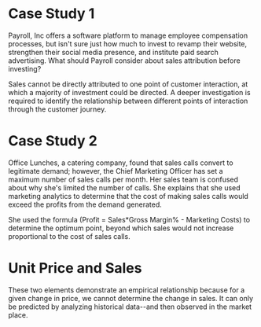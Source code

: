# Case Study 1
Payroll, Inc offers a software platform to manage employee compensation processes, but isn't sure just how much to invest to revamp their website, strengthen their social media presence, and institute paid search advertising. What should Payroll consider about sales attribution before investing?

Sales cannot be directly attributed to one point of customer interaction, at which a majority of investment could be directed. A deeper investigation is required to identify the relationship between different points of interaction through the customer journey.

# Case Study 2
Office Lunches, a catering company, found that sales calls convert to legitimate demand; however, the Chief Marketing Officer has set a maximum number of sales calls per month. Her sales team is confused about why she's limited the number of calls. She explains that she used marketing analytics to determine that the cost of making sales calls would exceed the profits from the demand generated. 

She used the formula (Profit = Sales*Gross Margin% - Marketing Costs) to determine the optimum point, beyond which sales would not increase proportional to the cost of sales calls.

# Unit Price and Sales
These two elements demonstrate an empirical relationship because for a given change in price, we cannot determine the change in sales. It can only be predicted by analyzing historical data--and then observed in the market place.
